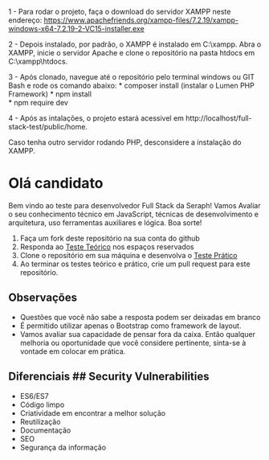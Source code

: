 1 - Para rodar o projeto, faça o download do servidor XAMPP neste endereço: https://www.apachefriends.org/xampp-files/7.2.19/xampp-windows-x64-7.2.19-2-VC15-installer.exe

2 - Depois instalado, por padrão, o XAMPP é instalado em C:\xampp. Abra o XAMPP, inicie o servidor Apache e clone o repositório na pasta htdocs em C:\xampp\htdocs.

3 - Após clonado, navegue até o repositório pelo terminal windows ou GIT Bash e rode os comando abaixo:
    * composer install (instalar o Lumen PHP Framework)
    * npm install	
    * npm require dev

4 - Após as intalações, o projeto estará acessivel em http://localhost/full-stack-test/public/home.

Caso tenha outro servidor rodando PHP, desconsidere a instalação do XAMPP.


# Olá candidato

Bem vindo ao teste para desenvolvedor Full Stack da Seraph! Vamos Avaliar o seu conhecimento técnico em JavaScript, técnicas de desenvolvimento e arquitetura, uso ferramentas auxiliares e lógica. Boa sorte!	

1. Faça um fork deste repositório na sua conta do github	
2. Responda ao [Teste Teórico](teste-teorico.md) nos espaços reservados
3. Clone o repositório em sua máquina e desenvolva o [Teste Prático](teste-pratico.md)	
4. Ao terminar os testes teórico e prático, crie um pull request para este repositório.	

## Observações	
 * Questões que você não sabe a resposta podem ser deixadas em branco
 * É permitido utilizar apenas o Bootstrap como framework de layout.	
 * Vamos avaliar sua capacidade de pensar fora da caixa. Então qualquer melhoria ou oportunidade que você considere pertinente, sinta-se à vontade em colocar em prática.

 ## Diferenciais	## Security Vulnerabilities
* ES6/ES7	
* Código limpo	
* Criatividade em encontrar a melhor solução
* Reutilização	
* Documentação
* SEO	
* Segurança da informação
